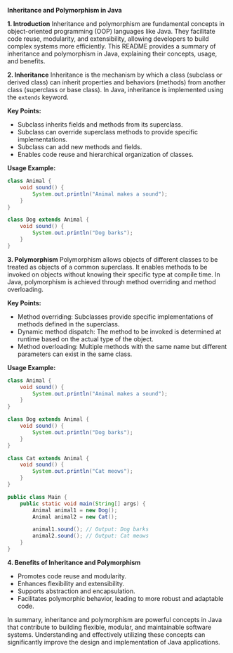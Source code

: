 **Inheritance and Polymorphism in Java**

**1. Introduction**
Inheritance and polymorphism are fundamental concepts in object-oriented programming (OOP) languages like Java. They facilitate code reuse, modularity, and extensibility, allowing developers to build complex systems more efficiently. This README provides a summary of inheritance and polymorphism in Java, explaining their concepts, usage, and benefits.

**2. Inheritance**
Inheritance is the mechanism by which a class (subclass or derived class) can inherit properties and behaviors (methods) from another class (superclass or base class). In Java, inheritance is implemented using the `extends` keyword.

**Key Points:**
- Subclass inherits fields and methods from its superclass.
- Subclass can override superclass methods to provide specific implementations.
- Subclass can add new methods and fields.
- Enables code reuse and hierarchical organization of classes.

**Usage Example:**
```java
class Animal {
    void sound() {
        System.out.println("Animal makes a sound");
    }
}

class Dog extends Animal {
    void sound() {
        System.out.println("Dog barks");
    }
}
```

**3. Polymorphism**
Polymorphism allows objects of different classes to be treated as objects of a common superclass. It enables methods to be invoked on objects without knowing their specific type at compile time. In Java, polymorphism is achieved through method overriding and method overloading.

**Key Points:**
- Method overriding: Subclasses provide specific implementations of methods defined in the superclass.
- Dynamic method dispatch: The method to be invoked is determined at runtime based on the actual type of the object.
- Method overloading: Multiple methods with the same name but different parameters can exist in the same class.

**Usage Example:**
```java
class Animal {
    void sound() {
        System.out.println("Animal makes a sound");
    }
}

class Dog extends Animal {
    void sound() {
        System.out.println("Dog barks");
    }
}

class Cat extends Animal {
    void sound() {
        System.out.println("Cat meows");
    }
}

public class Main {
    public static void main(String[] args) {
        Animal animal1 = new Dog();
        Animal animal2 = new Cat();

        animal1.sound(); // Output: Dog barks
        animal2.sound(); // Output: Cat meows
    }
}
```

**4. Benefits of Inheritance and Polymorphism**
- Promotes code reuse and modularity.
- Enhances flexibility and extensibility.
- Supports abstraction and encapsulation.
- Facilitates polymorphic behavior, leading to more robust and adaptable code.

In summary, inheritance and polymorphism are powerful concepts in Java that contribute to building flexible, modular, and maintainable software systems. Understanding and effectively utilizing these concepts can significantly improve the design and implementation of Java applications.
